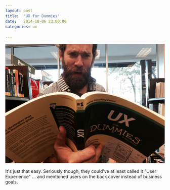 ```yaml
---
layout: post
title:  "UX for Dummies"
date:   2014-10-06 23:00:00
categories: ux

---
```


![UX for Dummies](/img/assets/ux-for-dummies.jpg)

It's just that easy.  Seriously though, they could've at least called it "User Experience" … and mentioned users on the back cover instead of business goals.